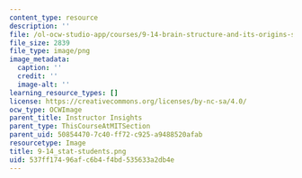 ```yaml
---
content_type: resource
description: ''
file: /ol-ocw-studio-app/courses/9-14-brain-structure-and-its-origins-spring-2014/537ff17496afc6b4f4bd535633a2db4e_9-14_stat-students.png
file_size: 2839
file_type: image/png
image_metadata:
  caption: ''
  credit: ''
  image-alt: ''
learning_resource_types: []
license: https://creativecommons.org/licenses/by-nc-sa/4.0/
ocw_type: OCWImage
parent_title: Instructor Insights
parent_type: ThisCourseAtMITSection
parent_uid: 50854470-7c40-ff72-c925-a9488520afab
resourcetype: Image
title: 9-14_stat-students.png
uid: 537ff174-96af-c6b4-f4bd-535633a2db4e
---
```

